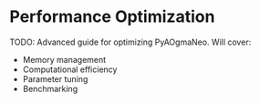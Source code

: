 # Performance Optimization

TODO: Advanced guide for optimizing PyAOgmaNeo. Will cover:
- Memory management
- Computational efficiency
- Parameter tuning
- Benchmarking
